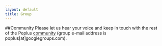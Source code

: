 ```yaml
---
layout: default
title: Group
---
```

##Community
Please let us hear your voice and keep in touch with the rest of the Poplus [community][googlegroup] (group e-mail address is poplus\[at\]googlegroups.com).

<iframe id="forum_embed"
  src="javascript:void(0)"
  scrolling="no"
  frameborder="0"
  width="900"
  height="700">
</iframe>
<script type="text/javascript">
  document.getElementById('forum_embed').src =
     'https://groups.google.com/forum/embed/?place=forum'
     + '&showsearch=true&showpopout=true&showtabs=false'
     // + '&parenturl=' + encodeURIComponent(window.location.href);
     + '&/poplus#!forum/poplus'
</script>

[googlegroup]: https://groups.google.com/forum/#!forum/poplus
